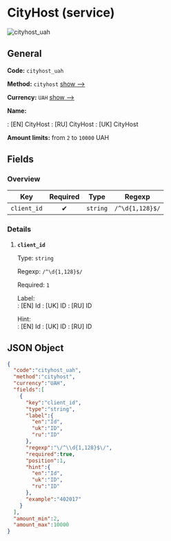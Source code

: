 
# CityHost (service) 
![cityhost_uah](https://static.openfintech.io/payout_methods/cityhost_uah/logo.svg?w=400&c=v0.59.26#w24)  

## General 
 
**Code:** `cityhost_uah` 
 
**Method:** `cityhost` [show -->](/payout-methods/cityhost/) 
 
**Currency:** `UAH` [show -->](/currencies/UAH/) 
 
**Name:** 
 
:	[EN] CityHost 
:	[RU] CityHost 
:	[UK] CityHost 
 
**Amount limits:** from `2` to `10000` UAH 

## Fields 

### Overview 

|Key|Required|Type|Regexp| 
|:---:|:---:|:---:|:---:| 
|`client_id`|✔|`string`|`/^\d{1,128}$/`| 
 

### Details 
 
1. **`client_id`** 
 
	Type: `string` 
 
	Regexp: `/^\d{1,128}$/` 
 
	Required: `1` 
 
	Label:  
	: [EN] Id 
	: [UK] ID 
	: [RU] ID 
 
	Hint:  
	: [EN] Id 
	: [UK] ID 
	: [RU] ID 
 

## JSON Object 

```json
{
  "code":"cityhost_uah",
  "method":"cityhost",
  "currency":"UAH",
  "fields":[
    {
      "key":"client_id",
      "type":"string",
      "label":{
        "en":"Id",
        "uk":"ID",
        "ru":"ID"
      },
      "regexp":"\/^\\d{1,128}$\/",
      "required":true,
      "position":1,
      "hint":{
        "en":"Id",
        "uk":"ID",
        "ru":"ID"
      },
      "example":"402017"
    }
  ],
  "amount_min":2,
  "amount_max":10000
}
```  
